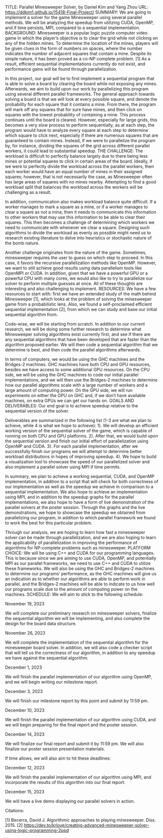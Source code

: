TITLE: Parallel Minesweeper Solver, by Daniel Kim and Yang Zhou
URL: https://ddkim1.github.io/15418-Final-Project/
SUMMARY: 
We are going to implement a solver for the game Minesweeper using several parallel methods. We will be analyzing the speedup from utilizing CUDA, OpenMP, and if time persists, MPI, compared to a sequential implementation.
BACKGROUND: 
Minesweeper is a popular logic puzzle computer video game in which the player’s objective is to clear the grid while not clicking on any of the hidden mines. To determine the location of the mines, players will be given clues in the form of numbers on spaces, where the number indicates the number of adjacent squares that contain a mine. Despite its simple nature, it has been proved as a co-NP complete problem. [1] As a result, efficient sequential implementations currently do not exist, and performance gains will be found through parallelization. 

In this project, our goal will be to first implement a sequential program that is able to solve a board by clearing the board while not exposing any mines. Afterwards, we aim to build upon our work by parallelizing this program using several different parallel frameworks. The general approach towards solving a board is that we will look at every possible square, and denote the probability for each square that it contains a mine. From there, the program will mark off any squares that for sure have mines, and then click on squares with the lowest probability of containing a mine. This process continues until the board is cleared. However, especially for large grids, this becomes a very slow process to perform sequentially, as at each step, the program would have to analyze every square at each step to determine which square to click next, especially if there are numerous squares that are guaranteed to contain mines. Instead, if we were to parallelize the program by, for instance, dividing the squares of the grid across different parallel workers, it could lead to substantial speedup.
THE CHALLENGE: 
The workload is difficult to perfectly balance largely due to there being less mines or potential squares to click in certain areas of the board. Ideally, if we were to perfectly divide the workload across the parallel workers, then each worker would have an equal number of mines in their assigned squares; however, that is not necessarily the case, as Minesweeper often has large areas of squares with no mines nearby. Attempting to find a good workload split that balances the workload across the workers will be challenging as a result.

In addition, communication also makes workload balance quite difficult. If a worker manages to mark a square as a mine, or if a worker manages to clear a square as not a mine, then it needs to communicate this information to other workers that may use this information to be able to clear their squares. This then becomes a challenge of determining which workers we need to communicate with whenever we clear a square. Designing such algorithms to divide the workload as evenly as possible might need us to research existing literature to delve into heuristics or stochastic nature of the bomb nature. 

Another challenge originates from the nature of the game. Sometimes, minesweeper requires the user to guess on which step to proceed. In this case, it favors the recursive parallelization methods like OpenMP. However, we want to still achieve good results using data parallelism tools like OpenMPI or CUDA. In addition, given that we have a powerful GPU or a powerful CPU with many cores, we would also like to try to parallelize our solver to perform multiple guesses at once. All of these thoughts are interesting and also challenging to implement. 
RESOURCES: 
We have a few resources to start with: first we have an extended study of the math behind Minesweeper [1], which looks at the problem of solving the minesweeper game from a probabilistic lens. Also, we found a self-proclaimed efficient sequential implementation [2], from which we can study and base our initial sequential algorithm from. 

Code-wise, we will be starting from scratch. In addition to our current research, we will be doing some further research to determine what Minesweeper solving algorithms exist currently first, and see if there are any sequential algorithms that have been developed that are faster than the algorithm proposed earlier. We will then code a sequential algorithm that we determine is best, and then code the parallel algorithms afterwards.

In terms of computers, we would be using the GHC machines and the Bridges-2 machines. GHC machines have both CPU and GPU resources, besides we have access to some additional GPU resources. On the CPU side, we will be using the GHC machines to code our initial parallel implementations, and we will then use the Bridges-2 machines to determine how our parallel algorithms scale with a large number of workers and a large amount of computing power. On the GPU side, we will run experiments on either the GPU on GHC and, if we don’t have available machines, on extra GPUs we can get our hands on. 
GOALS AND DELIVERABLES: 
Our end goal is to achieve speedup relative to the sequential version of the solver. 

Deliverables are summarized in the following list (1-3 are what we plan to achieve, while 4 is what we hope to achieve): 
1). We will develop an efficient working version of the sequential solver of the game, which is capable of running on both CPU and GPU platforms. 
2). After that, we would build upon the sequential version and finish our initial effort of parallelization using OpenMP and CUDA.
3). For each parallel implementation, after we successfully finish our programs we will attempt to determine better workload distributions in hopes of improving speedup.
4). We hope to build a visualization tool to showcase the speed of our parallelized solver and also implement a parallel solver using MPI if time permits.

In summary, we plan to achieve a working sequential, CUDA, and OpenMP implementation, in addition to a script that will check for both correctness of our implementation as well as the speedup we achieve in comparison to a sequential implementation. We also hope to achieve an implementation using MPI, and in addition to the speedup graphs for the parallel implementations, we also hope to have a form of live demonstration of the parallel solvers at the poster session. Through the graphs and the live demonstrations, we hope to showcase the speedup we obtained from parallelizing our program, in addition to which parallel framework we found to work the best for this particular problem.

Through our analysis, we are hoping to learn how fast a minesweeper solver can be made through parallelization, and we are also hoping to learn the applicability of parallelization in improving the performance of algorithms for NP-complete problems such as minesweeper.
PLATFORM CHOICE: 
We will be using C++ and CUDA for our programming languages. This is because since we are aiming to use CUDA, OpenMP, and potentially MPI as our parallel frameworks, we need to use C++ and CUDA to utilize these frameworks. We will also be using the GHC and Bridges-2 machines to determine our programs’ performance, as the GHC machines will give us an indication as to whether our algorithms are able to perform work in parallel, and the Bridges-2 machines will be able to indicate to us how well our programs scale due to the amount of computing power on the machines.
SCHEDULE: 
We will aim to stick to the following schedule:

November 19, 2023 

We will complete our preliminary research on minesweeper solvers, finalize the sequential algorithm we will be implementing, and also complete the design for the board data structure.

November 26, 2023

We will complete the implementation of the sequential algorithm for the minesweeper board solver. In addition, we will also code a checker script that will tell us the correctness of our algorithm, in addition to any speedup we have against the sequential algorithm.

December 1, 2023

We will finish the parallel implementation of our algorithm using OpenMP, and we will begin writing our milestone report.

December 3, 2023

We will finish our milestone report by this point and submit by 11:59 pm.

December 10, 2023

We will finish the parallel implementation of our algorithm using CUDA, and we will begin preparing for the final report and the poster session.

December 14, 2023

We will finalize our final report and submit it by 11:59 pm. We will also finalize our poster session presentation materials.

If time allows, we will also aim to hit these deadlines:

December 12, 2023

We will finish the parallel implementation of our algorithm using MPI, and incorporate the results of this algorithm into our final report.

December 15, 2023

We will have a live demo displaying our parallel solvers in action. 


Citations: 

[1] Becerra, David J. Algorithmic approaches to playing minesweeper. Diss. 2015. 
[2] https://dev.to/krlove/creating-advanced-minesweeper-solver-using-logic-programming-2ppd
